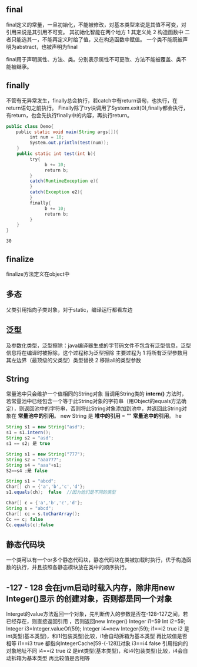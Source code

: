 ## final
final定义的常量，一旦初始化，不能被修改，对基本类型来说是其值不可变，对引用来说是其引用不可变。
其初始化智能在两个地方 1 其定义处 2 构造函数中 二者只能选其一，不能再定义时给了值，又在构造函数中赋值。
一个类不能既被声明为abstract，也被声明为final

final用于声明属性、方法、类。分别表示属性不可更改、方法不能被覆盖、类不能被继承。
## finally
不管有无异常发生，finally总会执行，若catch中有return语句，也执行，在return语句之前执行。
Finally除了try块调用了System.exit(0),finally都会执行，有return，也会先执行finally中的内容，再执行return。
```java
public class Demo{
  　public static void main(String args[]){
    　　　int num = 10;
    　　　System.out.println(test(num));
    }
    public static int test(int b){
    　　　try{
        　　　　b += 10;
        　　　　return b;
    　　　}
    　　　catch(RuntimeException e){
    　　　}
    　　　catch(Exception e2){
    　　　}
    　　　finally{
        　　　　b += 10;
        　　　　return b;
    　　　}
    }
}
```
```
30
```

## finalize
finalize方法定义在object中
## 多态
父类引用指向子类对象，对于static，编译运行都看左边
## 泛型
及参数化类型，泛型擦除：java编译器生成的字节码文件不包含有泛型信息，泛型信息将在编译时被擦除，这个过程称为泛型擦除
主要过程为 1 将所有泛型参数用其左边界（最顶级的父类型）类型替换 2 移除all的类型参数
## String
常量池中只会维护一个值相同的String对象
当调用String类的 **intern()** 方法时，若常量池中已经包含一个等于此String对象的字符串（用Object的equals方法确定），则返回池中的字符串，否则将此String对象添加到池中，并返回此String对象在 **常量池中的引用**。
new String 是 **堆中的引用**
= ""  **常量池中的引用**。 he
``` java
String s1 = new String("asd");
s1 = s1.intern();
String s2 = "asd";
s1 == s2; 是 true

String s1 = new String("777");
String s2 = "aaa777";
String s4 = "aaa"+s1;
S2==s4 ;是 false

String s1 = "abcd";
Char[] ch = {'a','b','c','d'};
s1.equals(ch);  false  //因为他们是不同的类型

Char[] c = {'a','b','c','d'};
String s = "abcd";
Char[] cc = s.toCharArray();
Cc == c; false
Cc.equals(c);false
```

## 静态代码块
一个类可以有一个or多个静态代码块，静态代码块在类被加载时执行，优于构造函数的执行，并且按照各静态模块放在类中的顺序执行。
## -127 - 128 会在jvm启动时载入内存，除非用new Integer()显示 的创建对象，否则都是同一个对象
Interget的value方法返回一个对象，先判断传入的参数是否在-128-127之间，若已经存在，则直接返回引用 ，否则返回new Integer()
Integer i1=59
Int i2=59;
Integer i3=Integer.valueOf(59);
Integer i4=new Integer(59);
i1==i2 true   i2 是int类型(基本类型)，和i1(包装类型)比较，i1会自动拆箱为基本类型 再比较值是否相等
i1==i3 true   都指向IntegerCache[59-(-128)]对象
i3==i4 false  引用指向的对象地址不同
i4==i2 true   i2 是int类型(基本类型)，和i4(包装类型)比较，i4会自动拆箱为基本类型 再比较值是否相等
